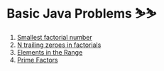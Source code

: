 # Basic Java Problems ⛷️⛷️

1. [Smallest factorial number](https://practice.geeksforgeeks.org/problems/smallest-factorial-number5929/1)
2. [N trailing zeroes in factorials](https://practice.geeksforgeeks.org/problems/n-trailing-zeroes-in-factorials5345/1)
3. [Elements in the Range](https://practice.geeksforgeeks.org/problems/elements-in-the-range2834/1)
4. [Prime Factors](https://practice.geeksforgeeks.org/problems/prime-factors5052/1)